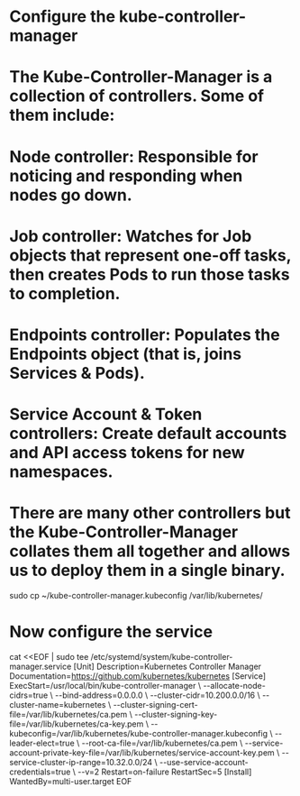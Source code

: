 # Configure the kube-controller-manager
# The Kube-Controller-Manager is a collection of controllers. Some of them include:

# Node controller: Responsible for noticing and responding when nodes go down.
# Job controller: Watches for Job objects that represent one-off tasks, then creates Pods to run those tasks to completion.
# Endpoints controller: Populates the Endpoints object (that is, joins Services & Pods).
# Service Account & Token controllers: Create default accounts and API access tokens for new namespaces.
# There are many other controllers but the Kube-Controller-Manager collates them all together and allows us to deploy them in a single binary.

sudo cp ~/kube-controller-manager.kubeconfig /var/lib/kubernetes/

# Now configure the service

cat <<EOF | sudo tee /etc/systemd/system/kube-controller-manager.service
[Unit]
Description=Kubernetes Controller Manager
Documentation=https://github.com/kubernetes/kubernetes
[Service]
ExecStart=/usr/local/bin/kube-controller-manager \\
  --allocate-node-cidrs=true \\
  --bind-address=0.0.0.0 \\
  --cluster-cidr=10.200.0.0/16 \\
  --cluster-name=kubernetes \\
  --cluster-signing-cert-file=/var/lib/kubernetes/ca.pem \\
  --cluster-signing-key-file=/var/lib/kubernetes/ca-key.pem \\
  --kubeconfig=/var/lib/kubernetes/kube-controller-manager.kubeconfig \\
  --leader-elect=true \\
  --root-ca-file=/var/lib/kubernetes/ca.pem \\
  --service-account-private-key-file=/var/lib/kubernetes/service-account-key.pem \\
  --service-cluster-ip-range=10.32.0.0/24 \\
  --use-service-account-credentials=true \\
  --v=2
Restart=on-failure
RestartSec=5
[Install]
WantedBy=multi-user.target
EOF